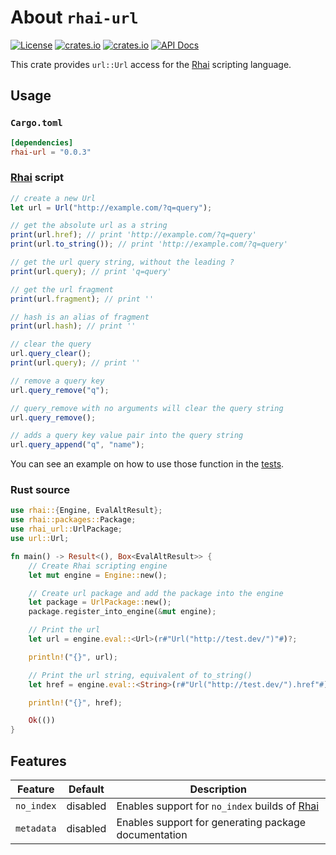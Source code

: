 # About `rhai-url`

[![License](https://img.shields.io/crates/l/rhai-url)](https://github.com/license/rhaiscript/rhai-url)
[![crates.io](https://img.shields.io/crates/v/rhai-url?logo=rust)](https://crates.io/crates/rhai-url/)
[![crates.io](https://img.shields.io/crates/d/rhai-url?logo=rust)](https://crates.io/crates/rhai-url/)
[![API Docs](https://docs.rs/rhai-url/badge.svg?logo=docs-rs)](https://docs.rs/rhai-url/)

This crate provides `url::Url` access for the [Rhai] scripting language.

## Usage

### `Cargo.toml`

```toml
[dependencies]
rhai-url = "0.0.3"
```

### [Rhai] script

```js
// create a new Url
let url = Url("http://example.com/?q=query");

// get the absolute url as a string
print(url.href); // print 'http://example.com/?q=query'
print(url.to_string()); // print 'http://example.com/?q=query'

// get the url query string, without the leading ?
print(url.query); // print 'q=query'

// get the url fragment
print(url.fragment); // print ''

// hash is an alias of fragment
print(url.hash); // print ''

// clear the query
url.query_clear();
print(url.query); // print ''

// remove a query key
url.query_remove("q");

// query_remove with no arguments will clear the query string
url.query_remove();

// adds a query key value pair into the query string
url.query_append("q", "name");

```

You can see an example on how to use those function in the [tests](tests/url.rs).

### Rust source

```rust
use rhai::{Engine, EvalAltResult};
use rhai::packages::Package;
use rhai_url::UrlPackage;
use url::Url;

fn main() -> Result<(), Box<EvalAltResult>> {
    // Create Rhai scripting engine
    let mut engine = Engine::new();

    // Create url package and add the package into the engine
    let package = UrlPackage::new();
    package.register_into_engine(&mut engine);

    // Print the url
    let url = engine.eval::<Url>(r#"Url("http://test.dev/")"#)?;

    println!("{}", url);

    // Print the url string, equivalent of to_string()
    let href = engine.eval::<String>(r#"Url("http://test.dev/").href"#)?;

    println!("{}", href);

    Ok(())
}
```

## Features

|  Feature   | Default  | Description                                          |
| :--------: | :------: | ---------------------------------------------------- |
| `no_index` | disabled | Enables support for `no_index` builds of [Rhai]      |
| `metadata` | disabled | Enables support for generating package documentation |

[Rhai]: https://rhai.rs